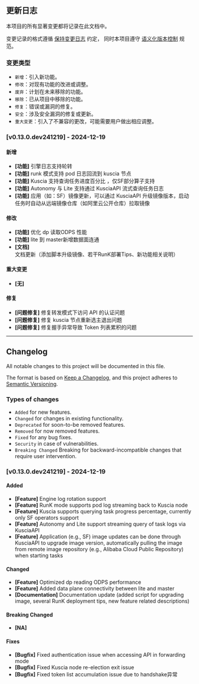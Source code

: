 ## 更新日志

本项目的所有显著变更都将记录在此文档中。

变更记录的格式遵循 [保持变更日志](https://keepachangelog.com/zh-CN/1.0.0/) 约定，
同时本项目遵守 [语义化版本控制](https://semver.org/lang/zh-CN/spec/v2.0.0.html) 规范。

### 变更类型

- `新增`：引入新功能。
- `修改`：对现有功能的改进或调整。
- `废弃`：计划在未来移除的功能。
- `移除`：已从项目中移除的功能。
- `修复`：错误或漏洞的修复。
- `安全`：涉及安全漏洞的修复或更新。
- `重大变更`：引入了不兼容的更改，可能需要用户做出相应调整。

### [v0.13.0.dev241219] - 2024-12-19

#### 新增

- **[功能]** 引擎日志支持轮转
- **[功能]** runk 模式支持 pod 日志回流到 kuscia 节点
- **[功能]** Kuscia 支持查询任务进度百分比 ，仅SF部分算子支持
- **[功能]** Autonomy 与 Lite 支持通过 KusciaAPI 流式查询任务日志
- **[功能]** 应用（如：SF）镜像更新，可以通过 KusciaAPI 升级镜像版本，启动任务时自动从远端镜像仓库（如阿里云公开仓库）拉取镜像

#### 修改

- **[功能]** 优化 dp 读取ODPS 性能
- **[功能]** lite 到 master新增数据面连通
- **[文档]** 文档更新（添加脚本升级镜像、若干RunK部署Tips、新功能相关说明）

#### 重大变更

- **[无]**

#### 修复

- **[问题修复]** 修复转发模式下访问 API 的认证问题
- **[问题修复]** 修复 kuscia 节点重新选主退出问题
- **[问题修复]** 修复握手异常导致 Token 列表累积的问题

---

## Changelog

All notable changes to this project will be documented in this file.

The format is based on [Keep a Changelog](https://keepachangelog.com/en/1.0.0/),
and this project adheres to [Semantic Versioning](https://semver.org/spec/v2.0.0.html).

### Types of changes

- `Added` for new features.
- `Changed` for changes in existing functionality.
- `Deprecated` for soon-to-be removed features.
- `Removed` for now removed features.
- `Fixed` for any bug fixes.
- `Security` in case of vulnerabilities.
- `Breaking Changed` Breaking for backward-incompatible changes that require user intervention.

### [v0.13.0.dev241219] - 2024-12-19

#### Added

- **[Feature]** Engine log rotation support
- **[Feature]** RunK mode supports pod log streaming back to Kuscia node
- **[Feature]** Kuscia supports querying task progress percentage, currently only SF operators support
- **[Feature]** Autonomy and Lite support streaming query of task logs via KusciaAPI
- **[Feature]** Application (e.g., SF) image updates can be done through KusciaAPI to upgrade image version, automatically pulling the image from remote image repository (e.g., Alibaba Cloud Public Repository) when starting tasks

#### Changed

- **[Feature]** Optimized dp reading ODPS performance
- **[Feature]** Added data plane connectivity between lite and master
- **[Documentation]** Documentation update (added script for upgrading image, several RunK deployment tips, new feature related descriptions)

#### Breaking Changed

- **[NA]**

#### Fixes

- **[Bugfix]** Fixed authentication issue when accessing API in forwarding mode
- **[Bugfix]** Fixed Kuscia node re-election exit issue
- **[Bugfix]** Fixed token list accumulation issue due to handshake异常
